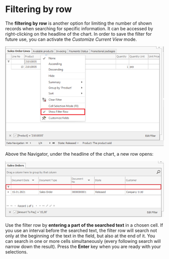 # Filtering by row 

The <b>filtering by row</b> is another option for limiting the number of shown records when searching for specific information. It can be accessed by right-clicking on the headline of the chart. In order to save the filter for future use, you can activate the *Customize Current View* mode.

![Show filter row](pictures/show-filter-row.png)

Above the Navigator, under the headline of the chart, a new row opens:

![Filter row](pictures/filtering-row.png)
 
Use the filter row by <b>entering a part of the searched text</b> in a chosen cell. If you use an interval before the searched text, the filter row will search not only at the beginning of the text in the field, but also at the end of it. You can search in one or more cells simultaneously (every following search will narrow down the result). Press the **Enter** key when you are ready with your selections.
